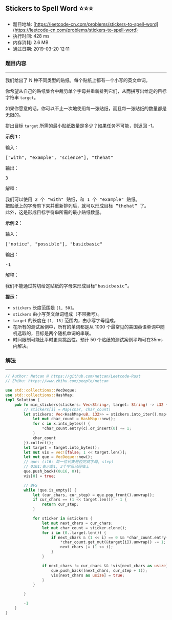 ## Stickers to Spell Word :star::star::star:
- 题目地址: [https://leetcode-cn.com/problems/stickers-to-spell-word](https://leetcode-cn.com/problems/stickers-to-spell-word)
- 执行时间: 428 ms 
- 内存消耗: 2.6 MB
- 通过日期: 2019-03-20 12:11

### 题目内容
---
<p>我们给出了 N 种不同类型的贴纸。每个贴纸上都有一个小写的英文单词。</p>

<p>你希望从自己的贴纸集合中裁剪单个字母并重新排列它们，从而拼写出给定的目标字符串 <code>target</code>。</p>

<p>如果你愿意的话，你可以不止一次地使用每一张贴纸，而且每一张贴纸的数量都是无限的。</p>

<p>拼出目标 <code>target</code> 所需的最小贴纸数量是多少？如果任务不可能，则返回 -1。</p>



<p><strong>示例 1：</strong></p>

<p>输入：</p>

<pre>["with", "example", "science"], "thehat"
</pre>

<p>输出：</p>

<pre>3
</pre>

<p>解释：</p>

<pre>我们可以使用 2 个 "with" 贴纸，和 1 个 "example" 贴纸。
把贴纸上的字母剪下来并重新排列后，就可以形成目标 “thehat“ 了。
此外，这是形成目标字符串所需的最小贴纸数量。
</pre>

<p><strong>示例 2：</strong></p>

<p>输入：</p>

<pre>["notice", "possible"], "basicbasic"
</pre>

<p>输出：</p>

<pre>-1
</pre>

<p>解释：</p>

<pre>我们不能通过剪切给定贴纸的字母来形成目标“basicbasic”。
</pre>



<p><strong>提示：</strong></p>

<ul>
	<li><code>stickers</code> 长度范围是 <code>[1, 50]</code>。</li>
	<li><code>stickers</code> 由小写英文单词组成（不带撇号）。</li>
	<li><code>target</code> 的长度在 <code>[1, 15]</code> 范围内，由小写字母组成。</li>
	<li>在所有的测试案例中，所有的单词都是从 1000 个最常见的美国英语单词中随机选取的，目标是两个随机单词的串联。</li>
	<li>时间限制可能比平时更具挑战性。预计 50 个贴纸的测试案例平均可在35ms内解决。</li>
</ul>




### 解法
---
```rust
// Author: Netcan @ https://github.com/netcan/Leetcode-Rust
// Zhihu: https://www.zhihu.com/people/netcan

use std::collections::VecDeque;
use std::collections::HashMap;
impl Solution {
    pub fn min_stickers(stickers: Vec<String>, target: String) -> i32 {
        // stickers[i] = Map(char, char_count)
        let stickers: Vec<HashMap<u8, i32>> = stickers.into_iter().map(|x| {
            let mut char_count = HashMap::new();
            for c in x.into_bytes() {
                *char_count.entry(c).or_insert(0) += 1;
            }
            char_count
        }).collect();
        let target = target.into_bytes();
        let mut vis = vec![false; 1 << target.len()];
        let mut que = VecDeque::new();
        // que: (i16: 每一位代表是否完成字母, step)
        // 0101:表示第1, 3个字母已经填上
        que.push_back((0u16, 0));
        vis[0] = true;

        // BFS
        while !que.is_empty() {
            let (cur_chars, cur_step) = que.pop_front().unwrap();
            if cur_chars == (1 << target.len()) - 1 {
                return cur_step;
            }

            for sticker in &stickers {
                let mut next_chars = cur_chars;
                let mut char_count = sticker.clone();
                for i in (0..target.len()) {
                    if next_chars & (1 << i) == 0 && *char_count.entry(target[i]).or_insert(0) > 0 {
                        *char_count.get_mut(&target[i]).unwrap() -= 1;
                        next_chars |= (1 << i);
                    }
                }

                if next_chars != cur_chars && !vis[next_chars as usize] {
                    que.push_back((next_chars, cur_step + 1));
                    vis[next_chars as usize] = true;
                }
            }

        }

        -1
    }
}


```